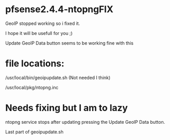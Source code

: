 # pfsense2.4.4-ntopngFIX

GeoIP stopped working so i fixed it.

I hope it will be usefull for you ;)

Update GeoIP Data button seems to be working fine with this

# file locations:

/usr/local/bin/geoipupdate.sh (Not needed I think)

/usr/local/pkg/ntopng.inc


# Needs fixing but I am to lazy

ntopng service stops after updating pressing the Update GeoIP Data button.

Last part of geoipupdate.sh
